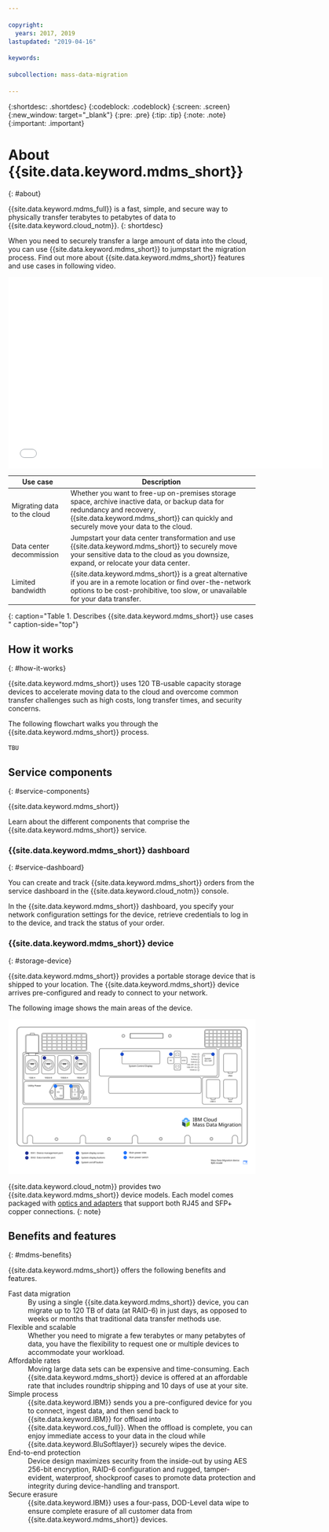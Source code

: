```yaml
---

copyright:
  years: 2017, 2019
lastupdated: "2019-04-16"

keywords:

subcollection: mass-data-migration

---
```


{:shortdesc: .shortdesc}
{:codeblock: .codeblock}
{:screen: .screen}
{:new_window: target="_blank"}
{:pre: .pre}
{:tip: .tip}
{:note: .note}
{:important: .important}


# About {{site.data.keyword.mdms_short}}
{: #about}

{{site.data.keyword.mdms_full}} is a fast, simple, and secure way to physically transfer terabytes to petabytes of data to {{site.data.keyword.cloud_notm}}.
{: shortdesc}

When you need to securely transfer a large amount of data into the cloud, you can use {{site.data.keyword.mdms_short}} to jumpstart the migration process. Find out more about {{site.data.keyword.mdms_short}} features and use cases in following video.

<iframe style="display:block;" class="embed-responsive-item" id="youtubeplayer" title="Mass Data Migration provides a fast, simple and secure way to transfer data to the IBM Cloud" type="text/html" width="640" height="390" src="//www.youtube.com/embed/eNSlUoswvss?rel=0" frameborder="0" webkitallowfullscreen mozallowfullscreen allowfullscreen> </iframe>


| Use case | Description |
| --- | --- |
| Migrating data to the cloud | Whether you want to free-up on-premises storage space, archive inactive data, or backup data for redundancy and recovery, {{site.data.keyword.mdms_short}} can quickly and securely move your data to the cloud. |
| Data center decommission | Jumpstart your data center transformation and use {{site.data.keyword.mdms_short}} to securely move your sensitive data to the cloud as you downsize, expand, or relocate your data center. |
| Limited bandwidth | {{site.data.keyword.mdms_short}} is a great alternative if you are in a remote location or find over-the-network options to be cost-prohibitive, too slow, or unavailable for your data transfer. |
{: caption="Table 1. Describes {{site.data.keyword.mdms_short}} use cases " caption-side="top"}

## How it works
{: #how-it-works}

{{site.data.keyword.mdms_short}} uses 120 TB-usable capacity storage devices to accelerate moving data to the cloud and overcome common transfer challenges such as high costs, long transfer times, and security concerns.

The following flowchart walks you through the {{site.data.keyword.mdms_short}} process.

`TBU`


## Service components
{: #service-components}

{{site.data.keyword.mdms_short}} 

Learn about the different components that comprise the {{site.data.keyword.mdms_short}} service.

### {{site.data.keyword.mdms_short}} dashboard
{: #service-dashboard}

You can create and track {{site.data.keyword.mdms_short}} orders from the service dashboard in the {{site.data.keyword.cloud_notm}} console.

In the {{site.data.keyword.mdms_short}} dashboard, you specify your network configuration settings for the device, retrieve credentials to log in to the device, and track the status of your order.  

### {{site.data.keyword.mdms_short}} device
{: #storage-device}

{{site.data.keyword.mdms_short}} provides a portable storage device that is shipped to your location. The {{site.data.keyword.mdms_short}} device arrives pre-configured and ready to connect to your network. 

The following image shows the main areas of the device.

<a href="https://{DomainName}/docs/api/content/mass-data-migration/images/mdms-device-rj45.svg">
  <img src="images/mdms-device-rj45.svg" alt="Top-down view of the Mass Data Migration device">
</a>

{{site.data.keyword.cloud_notm}} provides two {{site.data.keyword.mdms_short}} device models. Each model comes packaged with [optics and adapters](/docs/infrastructure/mass-data-migration?topic=mass-data-migration-inventory-checklists) that support both RJ45 and SFP+ copper connections.
{: note} 

## Benefits and features
{: #mdms-benefits}

{{site.data.keyword.mdms_short}} offers the following benefits and features.

<dl>
   <dt>Fast data migration</dt>
      <dd>By using a single {{site.data.keyword.mdms_short}} device, you can migrate up to 120 TB of data (at RAID-6) in just days, as opposed to weeks or months that traditional data transfer methods use.</dd>
   <dt>Flexible and scalable</dt>
      <dd>Whether you need to migrate a few terabytes or many petabytes of data, you have the flexibility to request one or multiple devices to accommodate your workload.</dd>
   <dt>Affordable rates</dt>
      <dd>Moving large data sets can be expensive and time-consuming. Each {{site.data.keyword.mdms_short}} device is offered at an affordable rate that includes roundtrip shipping and 10 days of use at your site.</dd>
   <dt>Simple process</dt>
      <dd>{{site.data.keyword.IBM}} sends you a pre-configured device for you to connect, ingest data, and then send back to {{site.data.keyword.IBM}} for offload into {{site.data.keyword.cos_full}}. When the offload is complete, you can enjoy immediate access to your data in the cloud while {{site.data.keyword.BluSoftlayer}} securely wipes the device.</dd>
   <dt>End-to-end protection</dt>
      <dd>Device design maximizes security from the inside-out by using AES 256-bit encryption, RAID-6 configuration and rugged, tamper-evident, waterproof, shockproof cases to promote data protection and integrity during device-handling and transport.</dd>
   <dt>Secure erasure</dt>
      <dd>{{site.data.keyword.IBM}} uses a four-pass, DOD-Level data wipe to ensure complete erasure of all customer data from {{site.data.keyword.mdms_short}} devices.</dd>
</dl>





